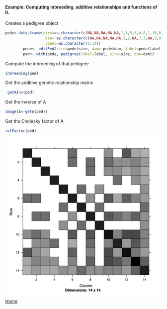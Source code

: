 #### Example: Computing inbreeding, additive relationships and functions of it.

Creates a pedigree object
```R
pede<-data.frame(sire=as.character(c(NA,NA,NA,NA,NA,1,3,5,6,4,8,1,10,8)),
                  dam= as.character(c(NA,NA,NA,NA,NA,2,2,NA,7,7,NA,9,9,13)),
                  label=as.character(1:14))
        pede<- editPed(sire=pede$sire, dam= pede$dam, label=pede$label) 
        ped<- with(pede, pedigree(label=label, sire=sire, dam=dam))

```
Compute the inbreeding of that pedigree
```R
inbreeding(ped)
```
Get the additive genetic relationship matrix
```R
 getAInv(ped)
```
Get the inverse of A
 ```R
 image(A<-getA(ped))
```
Get the Cholesky factor of A
 ```R
relFactor(ped)
```

<img src="https://github.com/Rpedigree/pedigreeR/blob/master/inst/examples/pedA.jpg" width="500">

[Home](https://github.com/Rpedigree/pedigreeR)
 
